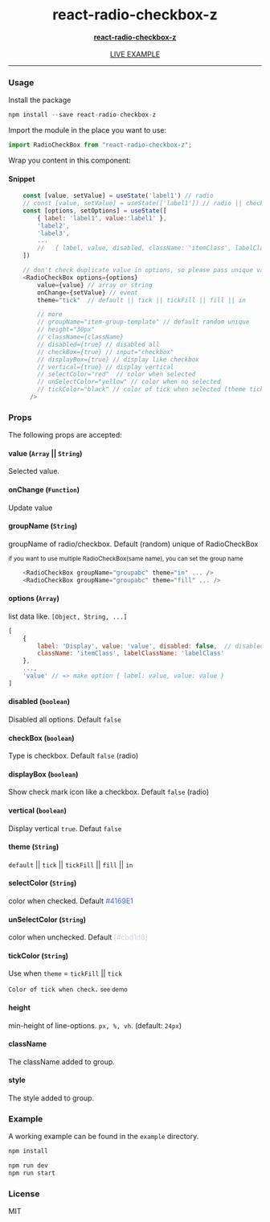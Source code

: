 <div align="center">
    <h1>react-radio-checkbox-z</h1>
    <strong>
        <a href="https://github.com/delpikye-v/react-radio-checkbox">react-radio-checkbox-z</a>
    </strong>
    <br />
    <br />
    <a href="https://codesandbox.io/s/react-radio-checkbox-z-51sg3">LIVE EXAMPLE</a>
</div>

---


### Usage
Install the package 
```js
npm install --save react-radio-checkbox-z

```

Import the module in the place you want to use:
```js
import RadioCheckBox from "react-radio-checkbox-z";
```

Wrap you content in this component:

#### Snippet
```js
    const [value, setValue] = useState('label1') // radio
    // const [value, setValue] = useState(['label1']) // radio || checkbox
    const [options, setOptions] = useState([
        { label: 'label1', value:'label1' },
        'label2',
        'label3',
        ...
        //   { label, value, disabled, className: 'itemClass', labelClassName: 'labelClass' },
    ])

    // don't check duplicate value in options, so please pass unique value
    <RadioCheckBox options={options}
        value={value} // array or string
        onChange={setValue} // event
        theme="tick"  // default || tick || tickFill || fill || in

        // more
        // groupName="item-group-template" // default random unique
        // height="30px"
        // className={className}
        // disabled={true} // disabled all
        // checkBox={true} // input="checkbox"
        // displayBox={true} // display like checkbox
        // vertical={true} // display vertical
        // selectColor="red"  // color when selected
        // unSelectColor="yellow" // color when no selected
        // tickColor="black" // color of tick when selected (theme tick || tickFill)
      />
```

### Props

The following props are accepted:

#### value (`Array` || `String`)

Selected value.

#### onChange (`Function`)
Update value

#### groupName (`String`)
<p>groupName of radio/checkbox. Default (random) unique of RadioCheckBox</p>

<small>if you want to use multiple RadioCheckBox(same name), you can set the group name</small>
```js
    <RadioCheckBox groupName="groupabc" theme="in" ... />
    <RadioCheckBox groupName="groupabc" theme="fill" ... />
```

#### options (`Array`)
list data like. `[Object, String, ...]`
```js
[
    {
        label: 'Display', value: 'value', disabled: false,  // disabled option
        className: 'itemClass', labelClassName: 'labelClass'
    },
    ...,
    'value' // => make option { label: value, value: value }
]
```

#### disabled (`boolean`)
Disabled all options. Default `false`

#### checkBox (`boolean`)
Type is checkbox. Default `false` (radio)


#### displayBox (`boolean`)
Show check mark icon like a checkbox. Default `false` (radio)


#### vertical (`boolean`)
Display vertical `true`. Defaut `false`


#### theme (`String`)
`default` || `tick` || `tickFill` || `fill` || `in`


#### selectColor (`String`)
color when checked. Default <span style="color: #4169E1">#4169E1</span>


#### unSelectColor (`String`)
color when unchecked. Default <span style="color: #cbd1d8;">[#cbd1d8]</span>


#### tickColor (`String`)
Use when `theme` = `tickFill` || `tick`

`Color of tick when check.`
<small>see demo</small>


#### height
min-height of line-options. `px, %, vh`. (default: `24px`)

#### className
The className added to group.

#### style
The style added to group.

### Example
A working example can be found in the `example` directory. 

```js
npm install
```
```js
npm run dev
npm run start
```

### License
MIT
